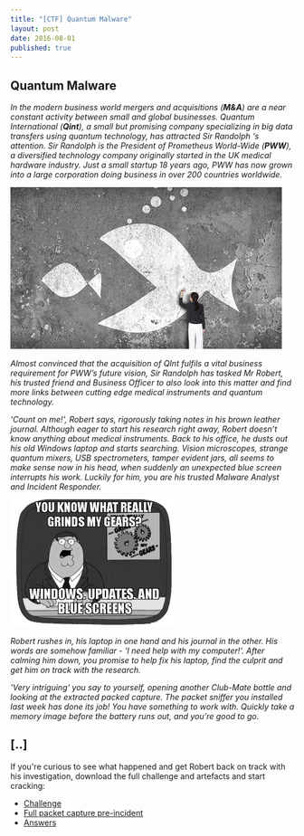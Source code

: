 ```yaml
---
title: "[CTF] Quantum Malware"
layout: post
date: 2016-08-01
published: true
---
```


## Quantum Malware

_In the modern business world mergers and acquisitions (**M&A**) are a near constant activity between small and global businesses. Quantum International (**Qint**), a small but promising company specializing in big data transfers using quantum technology, has attracted Sir Randolph ‘s attention. Sir Randolph is the President of Prometheus World-Wide (**_PWW_**), a diversified technology company originally started in the UK medical hardware industry. Just a small startup 18 years ago, PWW has now grown into a large corporation doing business in over 200 countries worldwide._

![M&A](/assets/CSC/ma.png)

_Almost convinced that the acquisition of QInt fulfils a vital business requirement for PWW’s future vision, Sir Randolph has tasked Mr Robert, his trusted friend and Business Officer to also look into this matter and find more links between cutting edge medical instruments and quantum technology._

_'Count on me!', Robert says, rigorously taking notes in his brown leather journal. Although eager to start his research right away, Robert doesn’t know anything about medical instruments. Back to his office, he dusts out his old Windows laptop and starts searching. Vision microscopes, strange quantum mixers, USB spectrometers, tamper evident jars, all seems to make sense now in his head, when suddenly an unexpected blue screen interrupts his work. Luckily for him, you are his trusted Malware Analyst and Incident Responder._

![Peter](/assets/CSC/quantum-mal.png)

_Robert rushes in, his laptop in one hand and his journal in the other. His words are somehow familiar - 'I need help with my computer!'. After calming him down, you promise to help fix his laptop, find the culprit and get him on track with the research._

_'Very intriguing' you say to yourself, opening another Club-Mate bottle and looking at the extracted packed capture. The packet sniffer you installed last week has done its job! You have something to work with. Quickly take a memory image before the battery runs out, and you’re good to go._


## [..]

If you're curious to see what happened and get Robert back on track with his investigation, download the full challenge and artefacts and start cracking:

* [Challenge](/assets/CSC/Challenge.pdf)
* [Full packet capture pre-incident](/assets/CSC/traffic-01-08-16.pcapng.gz)
* [Answers](/assets/CSC/Answers.pdf)
